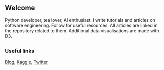 <h2>Welcome</h2>
<p>Python developer, tea lover, AI enthusiast. I write tutorials and articles on software engineering. Follow for useful resources.
All articles are linked in the repository related to them. Additional data visualisations are made with D3.</p>

<h2></h2>

### Useful links
[Blog](https://www.tearequired.com/), [Kaggle](https://www.kaggle.com/stellastella00), [Twitter](https://twitter.com/haixei)

